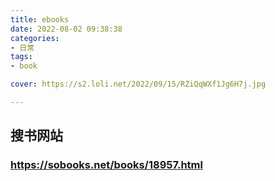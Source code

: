 ```yaml
---
title: ebooks
date: 2022-08-02 09:38:38
categories:
- 日常
tags:
- book

cover: https://s2.loli.net/2022/09/15/RZiQqWXf1Jg6H7j.jpg

---
```


## 搜书网站
### https://sobooks.net/books/18957.html
